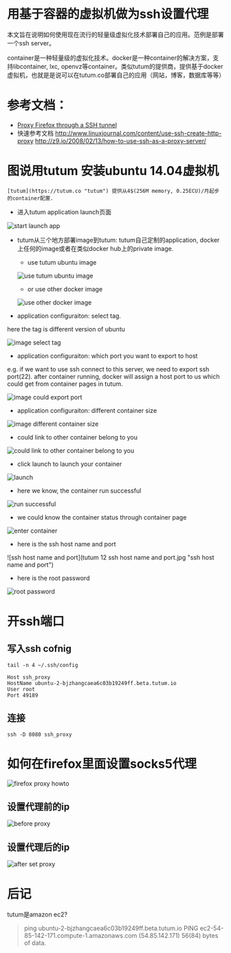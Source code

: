 
# 用基于容器的虚拟机做为ssh设置代理

本文旨在说明如何使用现在流行的轻量级虚拟化技术部署自己的应用。范例是部署一个ssh server。

container是一种轻量级的虚拟化技术。docker是一种container的解决方案，支持libcontainer, lxc, openvz等container。类似tutum的提供商，提供基于docker虚拟机，也就是是说可以在tutum.co部署自己的应用（网站，博客，数据库等等）

# 参考文档：
- [Proxy Firefox through a SSH tunnel](https://calomel.org/firefox_ssh_proxy.html)
- 快速参考文档
    http://www.linuxjournal.com/content/use-ssh-create-http-proxy
    http://z9.io/2008/02/13/how-to-use-ssh-as-a-proxy-server/

# 图说用tutum 安装ubuntu 14.04虚拟机
    [tutum](https://tutum.co "tutum") 提供从4$(256M memory, 0.25ECU)/月起步的container配置.

* 进入tutum application launch页面[](https://app.tutum.co/container/apps/launch)

![start launch app](tutum_01__start_launch_app.jpg "start launch app")

* tutum从三个地方部署image到tutum: tutum自己定制的application, docker上任何的image或者在类似docker hub上的private image.
    - use tutum ubuntu image

    ![use tutum ubuntu image](tutum_02__use_tutum_ubuntu_image.jpg "use tutum ubuntu image")

    - or use other docker image

    ![use other docker image](tutum_03__use_other_docker_image.jpg "use other docker image")

* application configuraiton: select tag.

here the tag is different version of ubuntu

![image  select tag](tutum_04__image__select_tag.jpg "image  select tag")

* application configuraiton: which port you want to export to host

e.g. if we want to use ssh connect to this server, we need to export ssh port(22). after container running, docker will assign a host port to us which could get from container pages in tutum.

![image  could export port](tutum_05__image__could_export_port.jpg "image  could export port")

* application configuraiton: different container size

![image  different container size](tutum_06__image__different_container_size.jpg "image  different container size")

* could link to other container belong to you

![could link to other container belong to you](tutum_08__could_link_to_other_container_belong_to_you.jpg "could link to other container belong to you")

* click launch to launch your container

![launch](tutum_09__launch.jpg "launch")

* here we know, the container run successful

![run successful](tutum_10__run_successful.jpg "run_successful")

* we could know the container status through container page

![enter container](tutum_11__enter_container.jpg "enter_container")

* here is the ssh host name and port

![ssh host name and port](tutum 12  ssh host name and port.jpg "ssh host name and port")

* here is the root password

![root password](tutum_13___root_password.jpg "_root_password")

# 开ssh端口
## 写入ssh cofnig
    tail -n 4 ~/.ssh/config

    Host ssh_proxy
    HostName ubuntu-2-bjzhangcaea6c03b19249ff.beta.tutum.io
    User root
    Port 49189

## 连接
    ssh -D 8080 ssh_proxy

# 如何在firefox里面设置socks5代理
![firefox proxy howto](firefox_proxy.jpg "Firefox proxy HOWTO")

## 设置代理前的ip
![before proxy](whatisyourip__without_proxy.jpg "设置代理前的ip")
## 设置代理后的ip
![after set proxy](whatisyourip__with_proxy.jpg "设置代理后的ip")

# 后记
tutum是amazon ec2?
> ping ubuntu-2-bjzhangcaea6c03b19249ff.beta.tutum.io
PING ec2-54-85-142-171.compute-1.amazonaws.com (54.85.142.171) 56(84) bytes of data.

